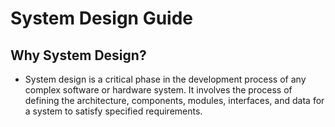 # **System Design Guide**

## Why System Design?

- System design is a critical phase in the development process of any complex software or hardware system. It involves the process of defining the architecture, components, modules, interfaces, and data for a system to satisfy specified requirements.
